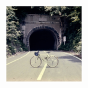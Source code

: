 <a href="https://open.spotify.com/album/3TSMSh5dai7WEnEGOoMXBZ">
  <img src="https://raw.githubusercontent.com/EmiHolleran/EmiHolleran.github.io/main/listening/pictures/backseat-lovers-when-we-were-friends-album-art.jpg" width="200" height="200">
</a>
